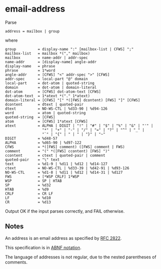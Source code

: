 # email-address

Parse

    address = mailbox | group 

where

    group          = display-name ":" [mailbox-list | CFWS] ";"
    mailbox-list   = mailbox *("," mailbox)
    mailbox        = name-addr | addr-spec
    name-addr      = [display-name] angle-addr
    display-name   = phrase
    phrase         = 1*word
    angle-addr     = [CFWS] "<" addr-spec ">" [CFWS]
    addr-spec      = local-part "@" domain
    local-part     = dot-atom | quoted-string
    domain         = dot-atom | domain-literal
    dot-atom       = [CFWS] dot-atom-text [CFWS]
    dot-atom-text  = 1*atext *("." 1*atext)
    domain-literal = [CFWS] "[" *([FWS] dcontent) [FWS] "]" [CFWS]
    dcontent       = dtext | quoted-pair
    dtext          = NO-WS-CTL | %d33-90 | %d94-126
    word           = atom | quoted-string
    quoted-string  = [CFWS]
    atom           = [CFWS] 1*atext [CFWS]
    atext          = ALPHA | DIGIT | "!" | "#" | "$" | "%" | "&" | "'" |
                     "*" | "+" | "-" | "/" | "=" | "?" | "^" | "_" |
                     "`" | "{" | " | " | "}" | "~"
    DIGIT          = %d48-57
    ALPHA          = %d65-90 | %d97-122
    CFWS           = *([FWS] comment) ([FWS] comment | FWS)
    comment        = "(" *([FWS] ccontent) [FWS] ")"
    ccontent       = ctext | quoted-pair | comment
    quoted-pair    = "\" text
    text           = %d1-9 | %d11 | %d12 | %d14-127
    ctext          = NO-WS-CTL | %d33-39 | %d42-91 | %d93-126
    NO-WS-CTL      = %d1-8 | %d11 | %d12 | %d14-31 | %d127
    FWS            = [*WSP CRLF] 1*WSP
    WSP            = SP | HTAB
    SP             = %d32
    HTAB           = %d9
    CRLF           = CR LF
    LF             = %d10
    CR             = %d13

Output OK if the input parses correctly, and FAIL otherwise.

## Notes

An address is an email address as specified by [RFC 2822](http://www.rfc-editor.org/rfc/rfc2822.txt).

This specification is in [ABNF notation](http://www.rfc-editor.org/rfc/rfc4234.txt).

The language of addresses is not regular, due to the nested parentheses of comments.
